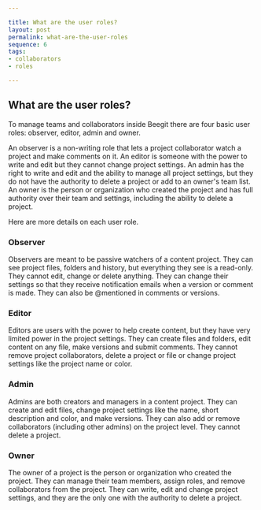 ```yaml
---

title: What are the user roles?
layout: post
permalink: what-are-the-user-roles
sequence: 6
tags:
- collaborators
- roles

---
```


## What are the user roles? 
To manage teams and collaborators inside Beegit there are four basic user roles: observer, editor, admin and owner. 

An observer is a non-writing role that lets a project collaborator watch a project and make comments on it. An editor is someone with the power to write and edit but they cannot change project settings. An admin has the right to write and edit and the ability to manage all project settings, but they do not have the authority to delete a project or add to an owner's team list. An owner is the person or organization who created the project and has full authority over their team  and settings, including the ability to delete a project. 

Here are more details on each user role. 

### Observer 
Observers are meant to be passive watchers of a content project. They can see project files, folders and history, but everything they see is a read-only. They cannot edit, change or delete anything. They can change their settings so that they receive notification emails when a version or comment is made. They can also be @mentioned in comments or versions.

### Editor 
Editors are users with the power to help create content, but they have very limited power in the project settings. They can create files and folders, edit content on any file, make versions and submit comments. They cannot remove project collaborators, delete a project or file or change project settings like the project name or color.

### Admin 
Admins are both creators and managers in a content project. They can create and edit files, change project settings like the name, short description and color, and make versions. They can also add or remove collaborators (including other admins) on the project level. They cannot delete a project.

### Owner 
The owner of a project is the person or organization who created the project. They can manage their team members, assign roles, and remove collaborators from the project. They can write, edit and change project settings, and they are the only one with the authority to delete a project. 
